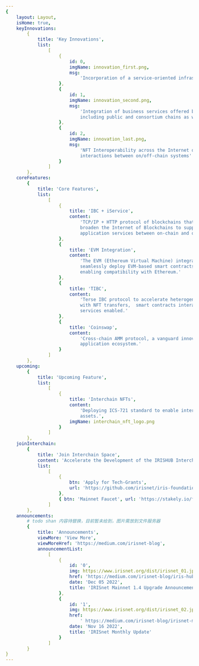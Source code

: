 ```yaml
---
{
    layout: Layout,
    isHome: true,
    keyInnovations:
        {
            title: 'Key Innovations',
            list:
                [
                    {
                        id: 0,
                        imgName: innovation_first.png,
                        msg:
                            'Incorporation of a service-oriented infrastructure into the Interchain'
                    },
                    {
                        id: 1,
                        imgName: innovation_second.png,
                        msg:
                            'Integration of business services offered by heterogeneous systems,
                            including public and consortium chains as well as legacy systems'
                    },
                    {
                        id: 2,
                        imgName: innovation_last.png,
                        msg:
                            'NFT Interoperability across the Internet of Blockchains and service
                            interactions between on/off-chain systems'
                    }
                ]
        },
    coreFeatures:
        {
            title: 'Core Features',
            list:
                [
                    {
                        title: 'IBC + iService',
                        content:
                            'TCP/IP + HTTP protocol of blockchains that can build and further
                            broaden the Internet of Blockchains to support cross-platform data &
                            application services between on-chain and off-chain.'
                    },
                    {
                        title: 'EVM Integration',
                        content:
                            'The EVM (Ethereum Virtual Machine) integration allows developers to
                            seamlessly deploy EVM-based smart contracts and dApps on IRISHUB, and
                            enabling compatibility with Ethereum.'
                    },
                    {
                        title: 'TIBC',
                        content:
                            'Terse IBC protocol to accelerate heterogeneous interchain technology
                            with NFT transfers,  smart contracts interactions and other cross-chain
                            services enabled.'
                    },
                    {
                        title: 'Coinswap',
                        content:
                            'Cross-chain AMM protocol, a vanguard innovation platform for the Cosmos
                            application ecosystem.'
                    }
                ]
        },
    upcoming:
        {
            title: 'Upcoming Feature',
            list:
                [
                    {
                        title: 'Interchain NFTs',
                        content:
                            'Deploying ICS-721 standard to enable interchain transfers of NFT
                            assets.',
                        imgName: interchain_nft_logo.png
                    }
                ]
        },
    joinInterchain:
        {
            title: 'Join Interchain Space',
            content: 'Accelerate the Development of the IRISHUB Interchain Ecosystem',
            list:
                [
                    {
                        btn: 'Apply for Tech-Grants',
                        url: 'https://github.com/irisnet/iris-foundation/blob/master/funding/iris-foundation-tech-grants-program.md'
                    },
                    { btn: 'Mainnet Faucet', url: 'https://stakely.io/faucet/irisnet-iris' }
                ]
        },
    announcements:
        # todo shan 内容待替换，目前暂未给到，图片需放到文件服务器
        {
            title: 'Announcements',
            viewMore: 'View More',
            viewMoreHref: 'https://medium.com/irisnet-blog',
            announcementList:
                [
                    {
                        id: '0',
                        img: https://www.irisnet.org/dist/irisnet_01.jpg?b8f526a3db51568e6b116ff645efa31e,
                        href: 'https://medium.com/irisnet-blog/iris-hub-1-4-mainnet-upgrade-has-been-successfully-completed-947b8b9f3357',
                        date: 'Dec 05 2022',
                        title: 'IRISnet Mainnet 1.4 Upgrade Announcement'
                    },
                    {
                        id: '1',
                        img: https://www.irisnet.org/dist/irisnet_02.jpg?8ebd207017be94fa8b8797b81aa58c1c,
                        href:
                            ' https://medium.com/irisnet-blog/irisnet-monthly-update-2022-10-8e21813b2521',
                        date: 'Nov 16 2022',
                        title: 'IRISnet Monthly Update'
                    }
                ]
        }
}
---
```

